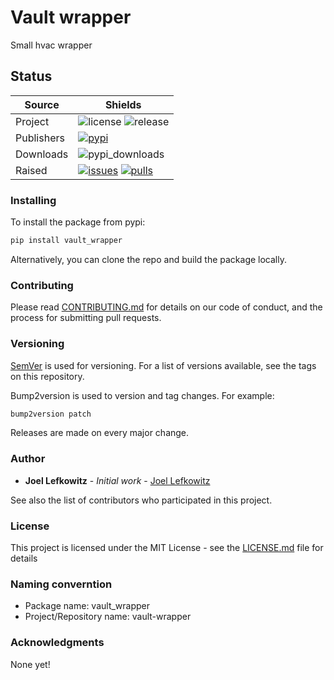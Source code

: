 # Vault wrapper

Small hvac wrapper

## Status

| Source     | Shields                                                        |
| ---------- | -------------------------------------------------------------- |
| Project    | ![license][license] ![release][release]                        |
| Publishers | [![pypi][pypi]][pypi_link]                                     |
| Downloads  | ![pypi_downloads][pypi_downloads]                              |
| Raised     | [![issues][issues]][issues_link] [![pulls][pulls]][pulls_link] |

### Installing

To install the package from pypi:

```bash
pip install vault_wrapper
```

Alternatively, you can clone the repo and build the package locally.

### Contributing

Please read [CONTRIBUTING.md](CONTRIBUTING.md) for details on our code of conduct, and the process for submitting pull requests.

### Versioning

[SemVer](http://semver.org/) is used for versioning. For a list of versions available, see the tags on this repository.

Bump2version is used to version and tag changes.
For example:

```bash
bump2version patch
```

Releases are made on every major change.

### Author

- **Joel Lefkowitz** - _Initial work_ - [Joel Lefkowitz](https://github.com/JoelLefkowitz)

See also the list of contributors who participated in this project.

### License

This project is licensed under the MIT License - see the [LICENSE.md](LICENSE.md) file for details

### Naming converntion

- Package name: vault_wrapper
- Project/Repository name: vault-wrapper

### Acknowledgments

None yet!

<!--- Table links --->

[license]: https://img.shields.io/github/license/joellefkowitz/vault-wrapper
[release]: https://img.shields.io/github/v/tag/joellefkowitz/vault-wrapper
[pypi_downloads]: https://img.shields.io/pypi/dw/vault-wrapper
[pypi]: https://img.shields.io/pypi/v/vault-wrapper "PyPi"
[pypi_link]: https://pypi.org/project/vault-wrapper
[issues]: https://img.shields.io/github/issues/joellefkowitz/vault-wrapper "Issues"
[issues_link]: https://github.com/JoelLefkowitz/vault-wrapper/issues
[pulls]: https://img.shields.io/github/issues-pr/joellefkowitz/vault-wrapper "Pull requests"
[pulls_link]: https://github.com/JoelLefkowitz/vault-wrapper/pulls
